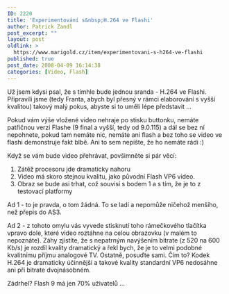 ```yaml
---
ID: 2220
title: 'Experimentování s&nbsp;H.264 ve Flashi'
author: Patrick Zandl
post_excerpt: ""
layout: post
oldlink: >
  https://www.marigold.cz/item/experimentovani-s-h264-ve-flashi
published: true
post_date: 2008-04-09 16:14:38
categories: [Video, Flash]
---
```

Už jsem kdysi psal, že s tímhle bude jednou sranda - H.264 ve Flashi. Připravili jsme (tedy Franta, abych byl přesný v rámci elaborování s vyšší kvalitou) takový malý pokus, abyste si to uměli lépe představit ... 

<script src="http://www.stream.cz/include/61285"></script>

Pokud vám výše vložené video nehraje po stisku buttonku, nemáte patřičnou verzi Flashe (9 final a vyšší, tedy od 9.0.115) a dál se bez ní nepohnete, pokud tam nemáte nic, nemáte ani flash a bez toho se video ve flashi demonstruje fakt blbě. Ani to sem nepište, že ho nemáte rádi :)

Když se vám bude video přehrávat, povšimněte si pár věcí: 

1) Zátěž procesoru jde dramaticky nahoru
2) Video má skoro stejnou kvalitu, jako původní Flash VP6 video. 
3) Obraz se bude asi trhat, což souvisí s bodem 1 a s tím, že je to z testovací platformy

Ad 1 - to je pravda, o tom žádná. To se ladí a nepomůže ničehož menšího, než přepis do AS3. 

Ad 2 - z tohoto omylu vás vyvede stisknutí toho rámečkového tlačítka vpravo dole, které video roztáhne na celou obrazovku (v malém to nepoznáte). Záhy zjistíte, že s nepatrným navýšením bitrate (z 520 na 600 Kb/s) je rozdíl kvality dramatický a řekl bych, že je to velmi podobné kvalitnímu příjmu analogové TV. Ostatně, posuďte sami. Čím to? Kodek H.264 je dramaticky účinnější a takové kvality standardní VP6 nedosáhne ani při bitrate dvojnásobném.

Zádrhel? Flash 9 má jen 70% uživatelů ...